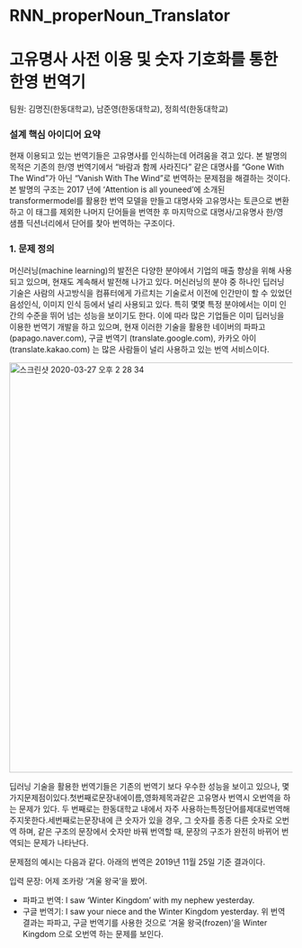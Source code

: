 # RNN_properNoun_Translator

# 고유명사 사전 이용 및 숫자 기호화를 통한 한영 번역기

팀원: 김명진(한동대학교), 남준영(한동대학교), 정희석(한동대학교)

### 설계 핵심 아이디어 요약

현재 이용되고 있는 번역기들은 고유명사를 인식하는데 어려움을 겪고 있다. 본 발명의 목적은 기존의 한/영 번역기에서 “바람과 함께 사라진다” 같은 대명사를 “Gone With The Wind”가 아닌 “Vanish With The Wind”로 번역하는 문제점을 해결하는 것이다. 본 발명의 구조는 2017 년에 ‘Attention is all youneed’에 소개된 transformermodel를 활용한 번역 모델을 만들고 대명사와 고유명사는 토큰으로 변환하고 이 태그를 제외한 나머지 단어들을 번역한 후 마지막으로 대명사/고유명사 한/영 샘플 딕션너리에서 단어를 찾아 번역하는 구조이다.


### 1. 문제 정의

머신러닝(machine learning)의 발전은 다양한 분야에서 기업의 매출 향상을 위해 사용되고 있으며, 현재도 계속해서 발전해 나가고 있다. 머신러닝의 분야 중 하나인 딥러닝 기술은 사람의 사고방식을 컴퓨터에게 가르치는 기술로서 이전에 인간만이 할 수 있었던 음성인식, 이미지 인식 등에서 널리 사용되고 있다. 특히 몇몇 특정 분야에서는 이미 인간의 수준을 뛰어 넘는 성능을 보이기도 한다.
이에 따라 많은 기업들은 이미 딥러닝을 이용한 번역기 개발을 하고 있으며, 현재 이러한 기술을 활용한 네이버의 파파고(papago.naver.com), 구글 번역기 (translate.google.com), 카카오 아이(translate.kakao.com) 는 많은 사람들이 널리 사용하고 있는 번역 서비스이다.

<img width="728" alt="스크린샷 2020-03-27 오후 2 28 34" src="https://user-images.githubusercontent.com/37679062/77724844-4d437480-7037-11ea-8609-07a6943d383e.png">

딥러닝 기술을 활용한 번역기들은 기존의 번역기 보다 우수한 성능을 보이고 있으나, 몇가지문제점이있다.첫번째로문장내에이름,영화제목과같은 고유명사 번역시 오번역을 하는 문제가 있다. 두 번째로는 한동대학교 내에서 자주 사용하는특정단어를제대로번역해주지못한다.세번째로는문장내에 큰 숫자가 있을 경우, 그 숫자를 종종 다른 숫자로 오번역 하며, 같은 구조의 문장에서 숫자만 바꿔 번역할 때, 문장의 구조가 완전히 바뀌어 번역되는 문제가 나타난다.

문제점의 예시는 다음과 같다. 아래의 번역은 2019년 11월 25일 기준 결과이다.

입력 문장: 어제 조카랑 ‘겨울 왕국’을 봤어.
  - 파파고 번역: I saw ‘Winter Kingdom’ with my nephew yesterday.
  - 구글 번역기: I saw your niece and the Winter Kingdom yesterday.
위 번역 결과는 파파고, 구글 번역기를 사용한 것으로 ‘겨울 왕국(frozen)’을 Winter Kingdom 으로 오번역 하는 문제를 보인다.


